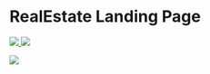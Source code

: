 # RealEstate Landing Page

<p>
  <a href="https://www.figma.com/file/DrGfD6vTJtvTKM8t9crtOO/RealEstate?type=design&node-id=0%3A1&mode=design&t=kg8JL72uMn7Ec79U-1" target="_blank">
    <img src="https://img.shields.io/badge/figma-%23F24E1E.svg?style=for-the-badge&logo=figma&logoColor=white">
  </a>
  
  <a href="https://youtube.com/playlist?list=PLM6XATa8CAG54eu5AnJCDxM6CmQLv7eI6" target="_blank">
    <img src="https://img.shields.io/badge/YouTube-%23FF0000.svg?style=for-the-badge&logo=YouTube&logoColor=white">
  </a>
</p>

<p>
  <a href="https://mikroffarad.github.io/workbench/mentors/freelancerls/layouts/realestate/index.html" target="_blank">
    <img src="https://forthebadge.com/images/badges/built-with-love.svg">
  </a>  
</p>
